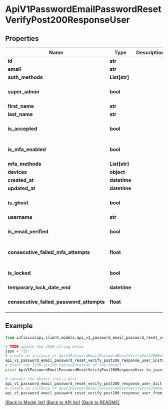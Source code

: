 # ApiV1PasswordEmailPasswordResetVerifyPost200ResponseUser


## Properties
Name | Type | Description | Notes
------------ | ------------- | ------------- | -------------
**id** | **str** |  | 
**email** | **str** |  | [optional] 
**auth_methods** | **List[str]** |  | [optional] 
**super_admin** | **bool** |  | [optional] [default to False]
**first_name** | **str** |  | [optional] 
**last_name** | **str** |  | [optional] 
**is_accepted** | **bool** |  | [optional] [default to False]
**is_mfa_enabled** | **bool** |  | [optional] [default to False]
**mfa_methods** | **List[str]** |  | [optional] 
**devices** | **object** |  | [optional] 
**created_at** | **datetime** |  | 
**updated_at** | **datetime** |  | 
**is_ghost** | **bool** |  | [optional] [default to False]
**username** | **str** |  | 
**is_email_verified** | **bool** |  | [optional] [default to False]
**consecutive_failed_mfa_attempts** | **float** |  | [optional] [default to 0]
**is_locked** | **bool** |  | [optional] [default to False]
**temporary_lock_date_end** | **datetime** |  | [optional] 
**consecutive_failed_password_attempts** | **float** |  | [optional] [default to 0]

## Example

```python
from infisicalapi_client.models.api_v1_password_email_password_reset_verify_post200_response_user import ApiV1PasswordEmailPasswordResetVerifyPost200ResponseUser

# TODO update the JSON string below
json = "{}"
# create an instance of ApiV1PasswordEmailPasswordResetVerifyPost200ResponseUser from a JSON string
api_v1_password_email_password_reset_verify_post200_response_user_instance = ApiV1PasswordEmailPasswordResetVerifyPost200ResponseUser.from_json(json)
# print the JSON string representation of the object
print ApiV1PasswordEmailPasswordResetVerifyPost200ResponseUser.to_json()

# convert the object into a dict
api_v1_password_email_password_reset_verify_post200_response_user_dict = api_v1_password_email_password_reset_verify_post200_response_user_instance.to_dict()
# create an instance of ApiV1PasswordEmailPasswordResetVerifyPost200ResponseUser from a dict
api_v1_password_email_password_reset_verify_post200_response_user_from_dict = ApiV1PasswordEmailPasswordResetVerifyPost200ResponseUser.from_dict(api_v1_password_email_password_reset_verify_post200_response_user_dict)
```
[[Back to Model list]](../README.md#documentation-for-models) [[Back to API list]](../README.md#documentation-for-api-endpoints) [[Back to README]](../README.md)


